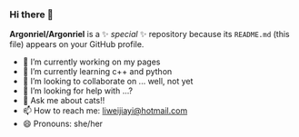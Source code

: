### Hi there 👋

**Argonriel/Argonriel** is a ✨ _special_ ✨ repository because its `README.md` (this file) appears on your GitHub profile.


- 🔭 I’m currently working on my pages
- 🌱 I’m currently learning c++ and python
- 👯 I’m looking to collaborate on ... well, not yet
- 🤔 I’m looking for help with ...?
- 💬 Ask me about cats!!
- 📫 How to reach me: liweijiayi@hotmail.com
- 😄 Pronouns: she/her
